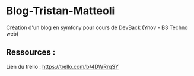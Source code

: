 # Blog-Tristan-Matteoli
Création d'un blog en symfony pour cours de DevBack (Ynov - B3 Techno web)

## Ressources : 
Lien du trello : https://trello.com/b/4DWRrqSY
